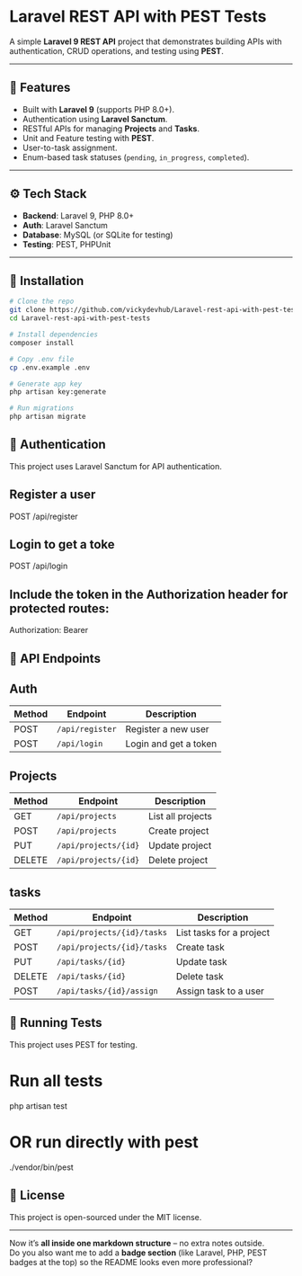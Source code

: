# Laravel REST API with PEST Tests

A simple **Laravel 9 REST API** project that demonstrates building APIs with authentication, CRUD operations, and testing using **PEST**.

---

## 🚀 Features

- Built with **Laravel 9** (supports PHP 8.0+).
- Authentication using **Laravel Sanctum**.
- RESTful APIs for managing **Projects** and **Tasks**.
- Unit and Feature testing with **PEST**.
- User-to-task assignment.
- Enum-based task statuses (`pending`, `in_progress`, `completed`).

---

## ⚙️ Tech Stack

- **Backend**: Laravel 9, PHP 8.0+
- **Auth**: Laravel Sanctum
- **Database**: MySQL (or SQLite for testing)
- **Testing**: PEST, PHPUnit

---

## 📂 Installation

```bash
# Clone the repo
git clone https://github.com/vickydevhub/Laravel-rest-api-with-pest-tests.git
cd Laravel-rest-api-with-pest-tests

# Install dependencies
composer install

# Copy .env file
cp .env.example .env

# Generate app key
php artisan key:generate

# Run migrations
php artisan migrate
```
## 🔑 Authentication

This project uses Laravel Sanctum for API authentication.

## Register a user
POST /api/register

## Login to get a toke

POST /api/login

## Include the token in the Authorization header for protected routes:

Authorization: Bearer <token>

## 📌 API Endpoints

## Auth

| Method | Endpoint        | Description           |
| ------ | --------------- | --------------------- |
| POST   | `/api/register` | Register a new user   |
| POST   | `/api/login`    | Login and get a token |

## Projects

| Method | Endpoint             | Description       |
| ------ | -------------------- | ----------------- |
| GET    | `/api/projects`      | List all projects |
| POST   | `/api/projects`      | Create project    |
| PUT    | `/api/projects/{id}` | Update project    |
| DELETE | `/api/projects/{id}` | Delete project    |


## tasks

| Method | Endpoint                   | Description              |
| ------ | -------------------------- | ------------------------ |
| GET    | `/api/projects/{id}/tasks` | List tasks for a project |
| POST   | `/api/projects/{id}/tasks` | Create task              |
| PUT    | `/api/tasks/{id}`          | Update task              |
| DELETE | `/api/tasks/{id}`          | Delete task              |
| POST   | `/api/tasks/{id}/assign`   | Assign task to a user    |

## 🧪 Running Tests

This project uses PEST for testing.

# Run all tests
php artisan test

# OR run directly with pest
./vendor/bin/pest

## 📖 License

This project is open-sourced under the MIT license.


---

Now it’s **all inside one markdown structure** – no extra notes outside.  
Do you also want me to add a **badge section** (like Laravel, PHP, PEST badges at the top) so the README looks even more professional?
